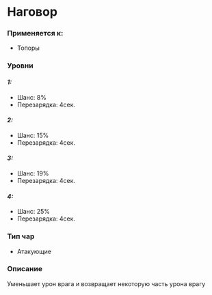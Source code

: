 # Наговор

### Применяется к:

* Топоры

### Уровни

#### _1:_&#x20;

* Шанс: 8%
* Перезарядка:  4сек.

#### _2:_

* Шанс: 15%
* Перезарядка:  4сек.&#x20;

#### _3:_&#x20;

* Шанс: 19%
* Перезарядка:  4сек.

#### _4:_

* Шанс: 25%
* Перезарядка:  4сек.&#x20;

### Тип чар

* Атакующие

### Описание&#x20;

Уменьшает урон врага и возвращает некоторую часть урона врагу
